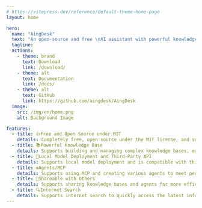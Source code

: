 ```yaml
---
# https://vitepress.dev/reference/default-theme-home-page
layout: home

hero:
  name: "AingDesk"
  text: "An open-source and free \nAI assistant with powerful knowledge base capabilities"
  tagline: 
  actions:
    - theme: brand
      text: Download
      link: /download/
    - theme: alt
      text: Documentation
      link: /docs/
    - theme: alt
      text: GitHub
      link: https://github.com/aingdesk/AingDesk
  image:
    src: /img/en/home.png
    alt: Background Image

features:
  - title: 👍Free and Open Source under MIT
    details: Completely free, open source under the MIT license, and supports secondary development
  - title: 📚️Powerful Knowledge Base
    details: Supports building and managing complex knowledge bases, easily handling various scenarios
  - title: 🚀Local Model Deployment and Third-Party API
    details: Supports local model deployment and is compatible with third-party AI APIs
  - title: ❇️Agents/MCP
    details: Supports using MCP and creating various agents to meet personalized needs
  - title: 🤝Shareable with Others
    details: Supports sharing knowledge bases and agents for more efficient collaboration
  - title: 🔍️Internet Search
    details: Supports internet search to quickly access the latest information
---
```


